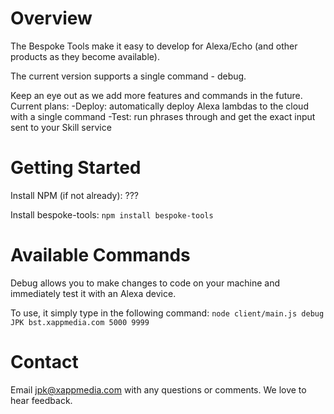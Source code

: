 # Overview
The Bespoke Tools make it easy to develop for Alexa/Echo (and other products as they become available).

The current version supports a single command - debug.

Keep an eye out as we add more features and commands in the future. Current plans:
-Deploy: automatically deploy Alexa lambdas to the cloud with a single command
-Test: run phrases through and get the exact input sent to your Skill service

# Getting Started
Install NPM (if not already):
???

Install bespoke-tools:
`npm install bespoke-tools`

# Available Commands
Debug allows you to make changes to code on your machine and immediately test it with an Alexa device.

To use, it simply type in the following command:
`node client/main.js debug JPK bst.xappmedia.com 5000 9999`

# Contact
Email jpk@xappmedia.com with any questions or comments. We love to hear feedback.
